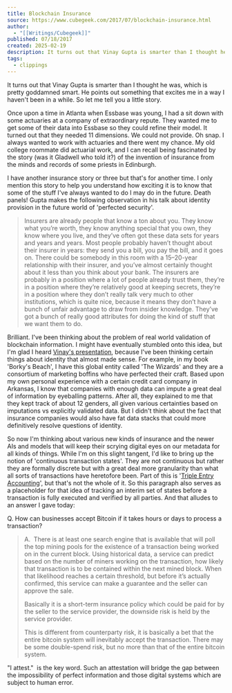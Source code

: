 ```yaml
---
title: Blockchain Insurance
source: https://www.cubegeek.com/2017/07/blockchain-insurance.html
author:
  - "[[Writings/Cubegeek]]"
published: 07/18/2017
created: 2025-02-19
description: It turns out that Vinay Gupta is smarter than I thought he was, which is pretty goddamned smart. He points out something that excites me in a way I haven't been in a while. So let me tell you a...
tags:
  - clippings
---
```

It turns out that Vinay Gupta is smarter than I thought he was, which is pretty goddamned smart. He points out something that excites me in a way I haven't been in a while. So let me tell you a little story.

Once upon a time in Atlanta when Essbase was young, I had a sit down with some actuaries at a company of extraordinary repute. They wanted me to get some of their data into Essbase so they could refine their model. It turned out that they needed 11 dimensions. We could not provide. Oh snap. I always wanted to work with actuaries and there went my chance. My old college roommate did actuarial work, and I can recall being fascinated by the story (was it Gladwell who told it?) of the invention of insurance from the minds and records of some priests in Edinburgh. 

I have another insurance story or three but that's for another time. I only mention this story to help you understand how exciting it is to know that some of the stuff I've always wanted to do I may do in the future. Death panels! Gupta makes the following observation in his talk about identity provision in the future world of 'perfected security'. 

> Insurers are already people that know a ton about you. They know what you’re worth, they know anything special that you own, they know where you live, and they’ve often got these data sets for years and years and years. Most people probably haven’t thought about their insurer in years: they send you a bill, you pay the bill, and it goes on. There could be somebody in this room with a 15–20-year relationship with their insurer, and you’ve almost certainly thought about it less than you think about your bank. The insurers are probably in a position where a lot of people already trust them, they’re in a position where they’re relatively good at keeping secrets, they’re in a position where they don’t really talk very much to other institutions, which is quite nice, because it means they don’t have a bunch of unfair advantage to draw from insider knowledge. They’ve got a bunch of really good attributes for doing the kind of stuff that we want them to do.

Brilliant. I've been thinking about the problem of real world validation of blockchain information. I might have eventually stumbled onto this idea, but I'm glad I heard [Vinay's presentation](https://medium.com/humanizing-the-singularity/a-blockchain-solution-for-identity-51fbcae94caa), because I've been thinking certain things about identity that almost made sense. For example, in my book 'Borky's Beach', I have this global entity called 'The Wizards' and they are a consortium of marketing boffins who have perfected their craft. Based upon my own personal experience with a certain credit card company in Arkansas, I know that companies with enough data can impute a great deal of information by eyeballing patterns. After all, they explained to me that they kept track of about 12 genders, all given various certainties based on imputations vs explicitly validated data. But I didn't think about the fact that insurance companies would also have fat data stacks that could more definitively resolve questions of identity. 

So now I'm thinking about various new kinds of insurance and the newer AIs and models that will keep their scrying digital eyes on our metadata for all kinds of things. While I'm on this slight tangent, I'd like to bring up the notion of 'continuous transaction states'. They are not continuous but rather they are formally discrete but with a great deal more granularity than what all sorts of transactions have heretofore been. Part of this is '[Triple Entry Accounting](https://www.evernote.com/l/AAYhxe0eYZZHT7KlKtiBBJ8SCUo2MBU6X_k)', but that's not the whole of it. So this paragraph also serves as a placeholder for that idea of tracking an interim set of states before a transaction is fully executed and verified by all parties. And that alludes to an answer I gave today:

Q. How can businesses accept Bitcoin if it takes hours or days to process a transaction?

> A.  There is at least one search engine that is available that will poll the top mining pools for the existence of a transaction being worked on in the current block. Using historical data, a service can predict based on the number of miners working on the transaction, how likely that transaction is to be contained within the next mined block. When that likelihood reaches a certain threshold, but before it’s actually confirmed, this service can make a guarantee and the seller can approve the sale.
>
> Basically it is a short-term insurance policy which could be paid for by the seller to the service provider, the downside risk is held by the service provider.
>
> This is different from counterparty risk, it is basically a bet that the entire bitcoin system will inevitably accept the transaction. There may be some double-spend risk, but no more than that of the entire bitcoin system.

"I attest."  is the key word. Such an attestation will bridge the gap between the impossibility of perfect information and those digital systems which are subject to human error.
